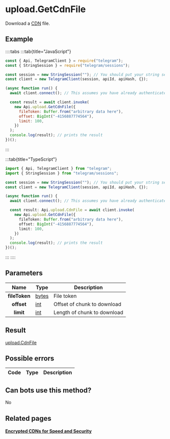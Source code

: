 # upload.GetCdnFile

Download a [CDN](https://core.telegram.org/cdn) file.

## Example

::::tabs
:::tab{title="JavaScript"}

```js
const { Api, TelegramClient } = require("telegram");
const { StringSession } = require("telegram/sessions");

const session = new StringSession(""); // You should put your string session here
const client = new TelegramClient(session, apiId, apiHash, {});

(async function run() {
  await client.connect(); // This assumes you have already authenticated with .start()

  const result = await client.invoke(
    new Api.upload.GetCdnFile({
      fileToken: Buffer.from("arbitrary data here"),
      offset: BigInt("-4156887774564"),
      limit: 100,
    })
  );
  console.log(result); // prints the result
})();
```

:::

:::tab{title="TypeScript"}

```ts
import { Api, TelegramClient } from "telegram";
import { StringSession } from "telegram/sessions";

const session = new StringSession(""); // You should put your string session here
const client = new TelegramClient(session, apiId, apiHash, {});

(async function run() {
  await client.connect(); // This assumes you have already authenticated with .start()

  const result: Api.upload.CdnFile = await client.invoke(
    new Api.upload.GetCdnFile({
      fileToken: Buffer.from("arbitrary data here"),
      offset: BigInt("-4156887774564"),
      limit: 100,
    })
  );
  console.log(result); // prints the result
})();
```

:::
::::

## Parameters

|     Name      | Type                                          | Description                 |
| :-----------: | --------------------------------------------- | --------------------------- |
| **fileToken** | [bytes](https://core.telegram.org/type/bytes) | File token                  |
|  **offset**   | [int](https://core.telegram.org/type/int)     | Offset of chunk to download |
|   **limit**   | [int](https://core.telegram.org/type/int)     | Length of chunk to download |

## Result

[upload.CdnFile](https://core.telegram.org/type/upload.CdnFile)

## Possible errors

| Code | Type | Description |
| :--: | ---- | ----------- |

## Can bots use this method?

No

## Related pages

#### [Encrypted CDNs for Speed and Security](https://core.telegram.org/cdn)
